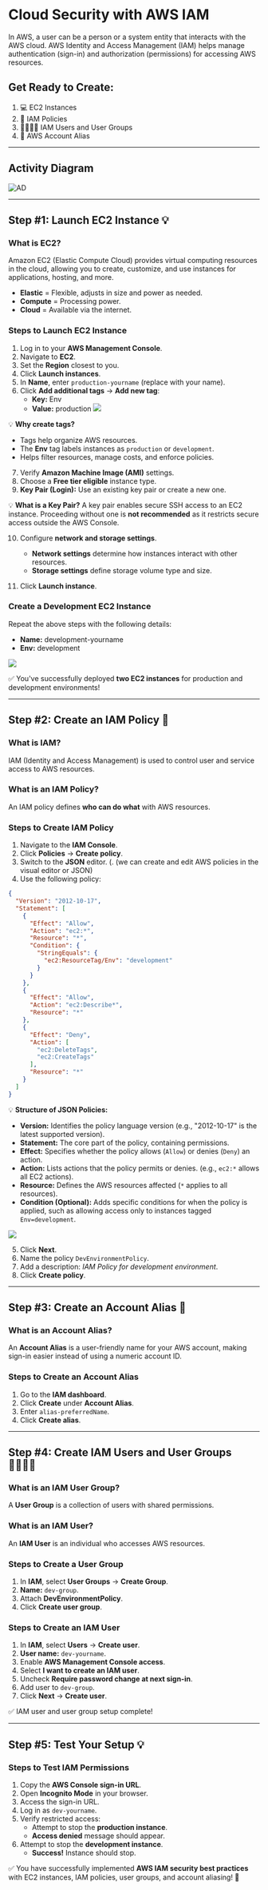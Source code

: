 # Cloud Security with AWS IAM

In AWS, a user can be a person or a system entity that interacts with the AWS cloud. AWS Identity and Access Management (IAM) helps manage authentication (sign-in) and authorization (permissions) for accessing AWS resources.

## Get Ready to Create:
1. 💻 EC2 Instances
2. 📏 IAM Policies
3. 👩‍👩‍👧‍👧 IAM Users and User Groups
4. 🔖 AWS Account Alias

---

## Activity Diagram

![AD](https://github.com/RishikeshWadi/DevOps_Project/blob/main/CloudSecurityWithIAM/projectImages/CloudSecurity_AWS_IAM_Activity_Diagram.png)


---

## Step #1: Launch EC2 Instance 💡

### What is EC2?
Amazon EC2 (Elastic Compute Cloud) provides virtual computing resources in the cloud, allowing you to create, customize, and use instances for applications, hosting, and more.

- **Elastic** = Flexible, adjusts in size and power as needed.
- **Compute** = Processing power.
- **Cloud** = Available via the internet.

### Steps to Launch EC2 Instance
1. Log in to your **AWS Management Console**.
2. Navigate to **EC2**.
3. Set the **Region** closest to you.
4. Click **Launch instances**.
5. In **Name**, enter `production-yourname` (replace with your name).
6. Click **Add additional tags** → **Add new tag**:
   - **Key:** Env
   - **Value:** production
![ ](https://github.com/RishikeshWadi/DevOps_Project/blob/main/CloudSecurityWithIAM/projectImages/EC2InstanceNameandTags.png)

💡 **Why create tags?**
- Tags help organize AWS resources.
- The **Env** tag labels instances as `production` or `development`.
- Helps filter resources, manage costs, and enforce policies.

7. Verify **Amazon Machine Image (AMI)** settings.
8. Choose a **Free tier eligible** instance type.
9. **Key Pair (Login):** Use an existing key pair or create a new one.

💡 **What is a Key Pair?**
A key pair enables secure SSH access to an EC2 instance. Proceeding without one is **not recommended** as it restricts secure access outside the AWS Console.

10. Configure **network and storage settings**.
    - **Network settings** determine how instances interact with other resources.
    - **Storage settings** define storage volume type and size.

11. Click **Launch instance**.

### Create a Development EC2 Instance
Repeat the above steps with the following details:
- **Name:** development-yourname
- **Env:** development

![ ](https://github.com/RishikeshWadi/DevOps_Project/blob/main/CloudSecurityWithIAM/projectImages/development-rishikesh-tag.png)

✅ You've successfully deployed **two EC2 instances** for production and development environments!

---

## Step #2: Create an IAM Policy 📏

### What is IAM?
IAM (Identity and Access Management) is used to control user and service access to AWS resources.

### What is an IAM Policy?
An IAM policy defines **who can do what** with AWS resources.

### Steps to Create IAM Policy
1. Navigate to the **IAM Console**.
2. Click **Policies** → **Create policy**.
3. Switch to the **JSON** editor. (. (we can create and edit AWS policies in the visual editor or JSON)
4. Use the following policy:

```json
{
  "Version": "2012-10-17",
  "Statement": [
    {
      "Effect": "Allow",
      "Action": "ec2:*",
      "Resource": "*",
      "Condition": {
        "StringEquals": {
          "ec2:ResourceTag/Env": "development"
        }
      }
    },
    {
      "Effect": "Allow",
      "Action": "ec2:Describe*",
      "Resource": "*"
    },
    {
      "Effect": "Deny",
      "Action": [
        "ec2:DeleteTags",
        "ec2:CreateTags"
      ],
      "Resource": "*"
    }
  ]
}
```

💡 **Structure of JSON Policies:**
- **Version:** Identifies the policy language version (e.g., "2012-10-17" is the latest supported version).
- **Statement:** The core part of the policy, containing permissions.
- **Effect:** Specifies whether the policy allows (`Allow`) or denies (`Deny`) an action.
- **Action:** Lists actions that the policy permits or denies. (e.g., `ec2:*` allows all EC2 actions).
- **Resource:** Defines the AWS resources affected (`*` applies to all resources).
- **Condition (Optional):** Adds specific conditions for when the policy is applied, such as allowing access only to instances tagged `Env=development`.

![ ](https://github.com/RishikeshWadi/DevOps_Project/blob/main/CloudSecurityWithIAM/projectImages/development-policies-json.png)

5. Click **Next**.
6. Name the policy `DevEnvironmentPolicy`.
7. Add a description: *IAM Policy for development environment*.
8. Click **Create policy**.

---

## Step #3: Create an Account Alias 🔖

### What is an Account Alias?
An **Account Alias** is a user-friendly name for your AWS account, making sign-in easier instead of using a numeric account ID.

### Steps to Create an Account Alias
1. Go to the **IAM dashboard**.
2. Click **Create** under **Account Alias**.
3. Enter `alias-preferredName`.
4. Click **Create alias**.

---

## Step #4: Create IAM Users and User Groups 👩‍👩‍👧‍👧

### What is an IAM User Group?
A **User Group** is a collection of users with shared permissions.

### What is an IAM User?
An **IAM User** is an individual who accesses AWS resources.

### Steps to Create a User Group
1. In **IAM**, select **User Groups** → **Create Group**.
2. **Name:** `dev-group`.
3. Attach **DevEnvironmentPolicy**.
4. Click **Create user group**.

### Steps to Create an IAM User
1. In **IAM**, select **Users** → **Create user**.
2. **User name:** `dev-yourname`.
3. Enable **AWS Management Console access**.
4. Select **I want to create an IAM user**.
5. Uncheck **Require password change at next sign-in**.
6. Add user to `dev-group`.
7. Click **Next** → **Create user**.

✅ IAM user and user group setup complete!

---

## Step #5: Test Your Setup 💡

### Steps to Test IAM Permissions
1. Copy the **AWS Console sign-in URL**.
2. Open **Incognito Mode** in your browser.
3. Access the sign-in URL.
4. Log in as `dev-yourname`.
5. Verify restricted access:
   - Attempt to stop the **production instance**.
   - **Access denied** message should appear.
6. Attempt to stop the **development instance**.
   - **Success!** Instance should stop.

✅ You have successfully implemented **AWS IAM security best practices** with EC2 instances, IAM policies, user groups, and account aliasing! 🚀
